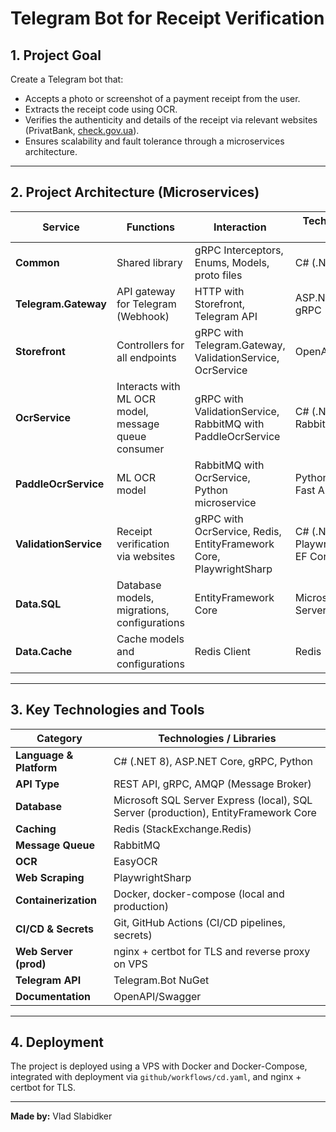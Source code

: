 # Telegram Bot for Receipt Verification

## 1. Project Goal

Create a Telegram bot that:

- Accepts a photo or screenshot of a payment receipt from the user.
- Extracts the receipt code using OCR.
- Verifies the authenticity and details of the receipt via relevant websites (PrivatBank, [check.gov.ua](https://check.gov.ua)).
- Ensures scalability and fault tolerance through a microservices architecture.

---

## 2. Project Architecture (Microservices)

| Service               | Functions                                | Interaction                                               | Technologies / Tools                          |
|---------------------- |-----------------------------------------|----------------------------------------------------------|-----------------------------------------------|
| **Common**            | Shared library                           | gRPC Interceptors, Enums, Models, proto files           | C# (.NET)                                     |
| **Telegram.Gateway**  | API gateway for Telegram (Webhook)       | HTTP with Storefront, Telegram API                       | ASP.NET Core, gRPC                             |
| **Storefront**        | Controllers for all endpoints            | gRPC with Telegram.Gateway, ValidationService, OcrService | OpenAPI/Swagger                               |
| **OcrService**        | Interacts with ML OCR model, message queue consumer | gRPC with ValidationService, RabbitMQ with PaddleOcrService | C# (.NET), RabbitMQ                           |
| **PaddleOcrService**  | ML OCR model                             | RabbitMQ with OcrService, Python microservice           | Python, EasyOCR, Fast API, uvicorn                               |
| **ValidationService** | Receipt verification via websites        | gRPC with OcrService, Redis, EntityFramework Core, PlaywrightSharp | C# (.NET), PlaywrightSharp, EF Core, Redis |
| **Data.SQL**          | Database models, migrations, configurations | EntityFramework Core                                    | Microsoft SQL Server                           |
| **Data.Cache**        | Cache models and configurations          | Redis Client                                             | Redis                                         |

---

## 3. Key Technologies and Tools

| Category              | Technologies / Libraries                                                          |
|---------------------- |----------------------------------------------------------------------------------|
| **Language & Platform** | C# (.NET 8), ASP.NET Core, gRPC, Python                                         |
| **API Type**           | REST API, gRPC, AMQP (Message Broker)                                           |
| **Database**           | Microsoft SQL Server Express (local), SQL Server (production), EntityFramework Core |
| **Caching**            | Redis (StackExchange.Redis)                                                     |
| **Message Queue**      | RabbitMQ                                                                        |
| **OCR**                | EasyOCR                                                                         |
| **Web Scraping**       | PlaywrightSharp                                                                 |
| **Containerization**   | Docker, docker-compose (local and production)                                   |
| **CI/CD & Secrets**    | Git, GitHub Actions (CI/CD pipelines, secrets)                                  |
| **Web Server (prod)**  | nginx + certbot for TLS and reverse proxy on VPS                                 |
| **Telegram API**       | Telegram.Bot NuGet                                                              |
| **Documentation**      | OpenAPI/Swagger                                                                 |

---

## 4. Deployment

The project is deployed using a VPS with Docker and Docker-Compose, integrated with deployment via `github/workflows/cd.yaml`, and nginx + certbot for TLS.

---

**Made by:** Vlad Slabidker

